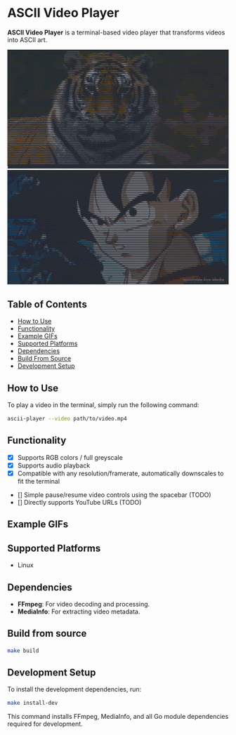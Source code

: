 # ASCII Video Player
**ASCII Video Player** is a terminal-based video player that transforms videos into ASCII art.

![ASCII Video Player Demo 1](docs/images/lion.png)
![ASCII Video Player Demo 2](docs/images/goku.png)

## Table of Contents

- [How to Use](#how-to-use)
- [Functionality](#functionality)
- [Example GIFs](#example-gifs)
- [Supported Platforms](#supported-platforms)
- [Dependencies](#dependencies)
- [Build From Source](#build)
- [Development Setup](#development-setup)

## How to Use <a name="how-to-use"></a>

To play a video in the terminal, simply run the following command:

```bash
ascii-player --video path/to/video.mp4
```

## Functionality <a name="functionality"></a>

- [x] Supports RGB colors / full greyscale
- [x] Supports audio playback
- [x] Compatible with any resolution/framerate, automatically downscales to fit the terminal
- [] Simple pause/resume video controls using the spacebar (TODO)
- [] Directly supports YouTube URLs (TODO)

## Example GIFs <a name="example-gifs"></a>

## Supported Platforms <a name="supported-platforms"></a>
- Linux

## Dependencies <a name="dependencies"></a>

- **FFmpeg**: For video decoding and processing.
- **MediaInfo**: For extracting video metadata.

## Build from source <a name="build-from-source"></a>
```bash
make build
```

## Development Setup <a name="development-setup"></a>

To install the development dependencies, run:

```bash
make install-dev
```

This command installs FFmpeg, MediaInfo, and all Go module dependencies required for development.
